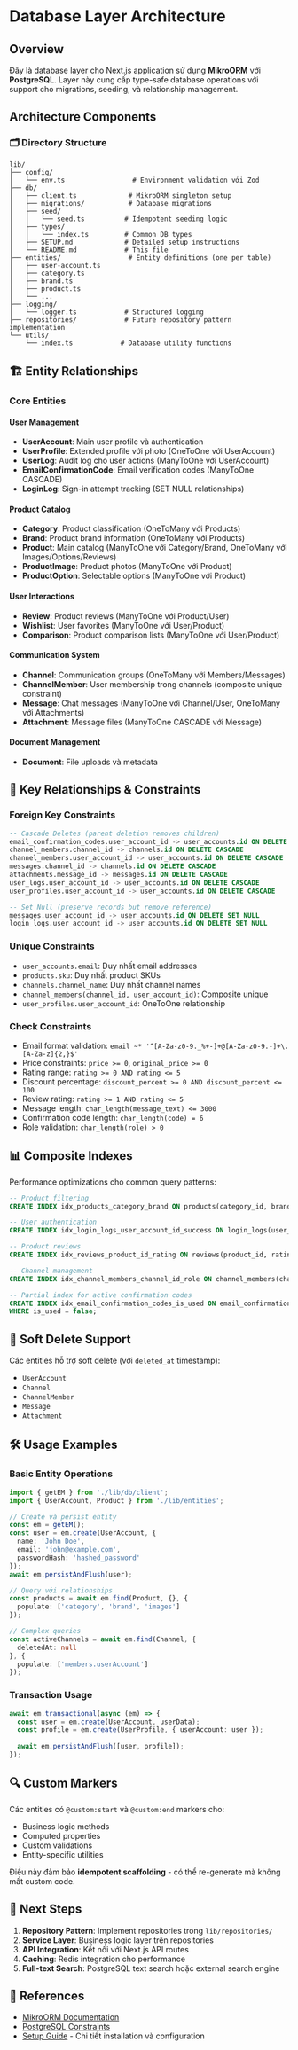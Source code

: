 # Database Layer Architecture

## Overview

Đây là database layer cho Next.js application sử dụng **MikroORM** với **PostgreSQL**. Layer này cung cấp type-safe database operations với support cho migrations, seeding, và relationship management.

## Architecture Components

### 🗂️ Directory Structure

```
lib/
├── config/
│   └── env.ts                 # Environment validation với Zod
├── db/
│   ├── client.ts             # MikroORM singleton setup
│   ├── migrations/           # Database migrations
│   ├── seed/
│   │   └── seed.ts          # Idempotent seeding logic
│   ├── types/
│   │   └── index.ts         # Common DB types
│   ├── SETUP.md             # Detailed setup instructions
│   └── README.md            # This file
├── entities/                 # Entity definitions (one per table)
│   ├── user-account.ts
│   ├── category.ts
│   ├── brand.ts
│   ├── product.ts
│   └── ...
├── logging/
│   └── logger.ts            # Structured logging
├── repositories/            # Future repository pattern implementation
└── utils/
    └── index.ts            # Database utility functions
```

## 🏗️ Entity Relationships

### Core Entities

#### User Management
- **UserAccount**: Main user profile và authentication
- **UserProfile**: Extended profile với photo (OneToOne với UserAccount)  
- **UserLog**: Audit log cho user actions (ManyToOne với UserAccount)
- **EmailConfirmationCode**: Email verification codes (ManyToOne CASCADE)
- **LoginLog**: Sign-in attempt tracking (SET NULL relationships)

#### Product Catalog
- **Category**: Product classification (OneToMany với Products)
- **Brand**: Product brand information (OneToMany với Products)
- **Product**: Main catalog (ManyToOne với Category/Brand, OneToMany với Images/Options/Reviews)
- **ProductImage**: Product photos (ManyToOne với Product)
- **ProductOption**: Selectable options (ManyToOne với Product)

#### User Interactions
- **Review**: Product reviews (ManyToOne với Product/User)
- **Wishlist**: User favorites (ManyToOne với User/Product)
- **Comparison**: Product comparison lists (ManyToOne với User/Product)

#### Communication System
- **Channel**: Communication groups (OneToMany với Members/Messages)
- **ChannelMember**: User membership trong channels (composite unique constraint)
- **Message**: Chat messages (ManyToOne với Channel/User, OneToMany với Attachments)
- **Attachment**: Message files (ManyToOne CASCADE với Message)

#### Document Management
- **Document**: File uploads và metadata

## 🔗 Key Relationships & Constraints

### Foreign Key Constraints
```sql
-- Cascade Deletes (parent deletion removes children)
email_confirmation_codes.user_account_id -> user_accounts.id ON DELETE CASCADE
channel_members.channel_id -> channels.id ON DELETE CASCADE  
channel_members.user_account_id -> user_accounts.id ON DELETE CASCADE
messages.channel_id -> channels.id ON DELETE CASCADE
attachments.message_id -> messages.id ON DELETE CASCADE
user_logs.user_account_id -> user_accounts.id ON DELETE CASCADE
user_profiles.user_account_id -> user_accounts.id ON DELETE CASCADE

-- Set Null (preserve records but remove reference)
messages.user_account_id -> user_accounts.id ON DELETE SET NULL
login_logs.user_account_id -> user_accounts.id ON DELETE SET NULL
```

### Unique Constraints
- `user_accounts.email`: Duy nhất email addresses
- `products.sku`: Duy nhất product SKUs  
- `channels.channel_name`: Duy nhất channel names
- `channel_members(channel_id, user_account_id)`: Composite unique
- `user_profiles.user_account_id`: OneToOne relationship

### Check Constraints
- Email format validation: `email ~* '^[A-Za-z0-9._%+-]+@[A-Za-z0-9.-]+\.[A-Za-z]{2,}$'`
- Price constraints: `price >= 0`, `original_price >= 0`
- Rating range: `rating >= 0 AND rating <= 5`  
- Discount percentage: `discount_percent >= 0 AND discount_percent <= 100`
- Review rating: `rating >= 1 AND rating <= 5`
- Message length: `char_length(message_text) <= 3000`
- Confirmation code length: `char_length(code) = 6`
- Role validation: `char_length(role) > 0`

## 📊 Composite Indexes

Performance optimizations cho common query patterns:

```sql
-- Product filtering
CREATE INDEX idx_products_category_brand ON products(category_id, brand_id);

-- User authentication  
CREATE INDEX idx_login_logs_user_account_id_success ON login_logs(user_account_id, success);

-- Product reviews
CREATE INDEX idx_reviews_product_id_rating ON reviews(product_id, rating);

-- Channel management
CREATE INDEX idx_channel_members_channel_id_role ON channel_members(channel_id, role);

-- Partial index for active confirmation codes
CREATE INDEX idx_email_confirmation_codes_is_used ON email_confirmation_codes(is_used) 
WHERE is_used = false;
```

## 🔄 Soft Delete Support

Các entities hỗ trợ soft delete (với `deleted_at` timestamp):

- `UserAccount`
- `Channel`
- `ChannelMember`
- `Message` 
- `Attachment`

## 🛠️ Usage Examples

### Basic Entity Operations

```typescript
import { getEM } from './lib/db/client';
import { UserAccount, Product } from './lib/entities';

// Create và persist entity
const em = getEM();
const user = em.create(UserAccount, {
  name: 'John Doe',
  email: 'john@example.com',
  passwordHash: 'hashed_password'
});
await em.persistAndFlush(user);

// Query với relationships
const products = await em.find(Product, {}, {
  populate: ['category', 'brand', 'images']
});

// Complex queries
const activeChannels = await em.find(Channel, {
  deletedAt: null
}, {
  populate: ['members.userAccount']
});
```

### Transaction Usage

```typescript
await em.transactional(async (em) => {
  const user = em.create(UserAccount, userData);
  const profile = em.create(UserProfile, { userAccount: user });
  
  await em.persistAndFlush([user, profile]);
});
```

## 🔍 Custom Markers

Các entities có `@custom:start` và `@custom:end` markers cho:

- Business logic methods
- Computed properties  
- Custom validations
- Entity-specific utilities

Điều này đảm bảo **idempotent scaffolding** - có thể re-generate mà không mất custom code.

## 📝 Next Steps

1. **Repository Pattern**: Implement repositories trong `lib/repositories/`
2. **Service Layer**: Business logic layer trên repositories  
3. **API Integration**: Kết nối với Next.js API routes
4. **Caching**: Redis integration cho performance
5. **Full-text Search**: PostgreSQL text search hoặc external search engine

## 🔗 References

- [MikroORM Documentation](https://mikro-orm.io/)
- [PostgreSQL Constraints](https://www.postgresql.org/docs/current/ddl-constraints.html)
- [Setup Guide](./SETUP.md) - Chi tiết installation và configuration
